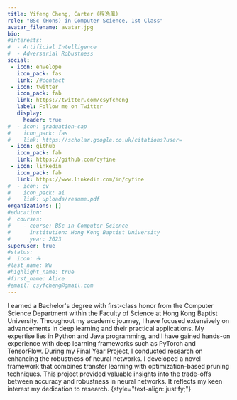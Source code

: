 ```yaml
---
title: Yifeng Cheng, Carter (程逸風)
role: "BSc (Hons) in Computer Science, 1st Class"
avatar_filename: avatar.jpg
bio: 
#interests:
#  - Artificial Intelligence
#  - Adversarial Robustness
social:
 - icon: envelope
   icon_pack: fas
   link: /#contact
 - icon: twitter
   icon_pack: fab
   link: https://twitter.com/csyfcheng
   label: Follow me on Twitter
   display:
     header: true
#  - icon: graduation-cap
#    icon_pack: fas
#    link: https://scholar.google.co.uk/citations?user=
 - icon: github
   icon_pack: fab
   link: https://github.com/cyfine
 - icon: linkedin
   icon_pack: fab
   link: https://www.linkedin.com/in/cyfine
#  - icon: cv
#    icon_pack: ai
#    link: uploads/resume.pdf
organizations: []
#education:
#  courses:
#    - course: BSc in Computer Science
#      institution: Hong Kong Baptist University
#      year: 2023
superuser: true
#status:
#  icon: ☕️
#last_name: Wu
#highlight_name: true
#first_name: Alice
#email: csyfcheng@gmail.com
---
```

I earned a Bachelor's degree with first-class honor from the Computer Science Department within the Faculty of Science at Hong Kong Baptist University. Throughout my academic journey, I have focused extensively on advancements in deep learning and their practical applications. My expertise lies in Python and Java programming, and I have gained hands-on experience with deep learning frameworks such as PyTorch and TensorFlow. 
During my Final Year Project, I conducted research on enhancing the robustness of neural networks. I developed a novel framework that combines transfer learning with optimization-based pruning techniques. This project provided valuable insights into the trade-offs between accuracy and robustness in neural networks. It reflects my keen interest  my dedication to research. 
{style="text-align: justify;"}
